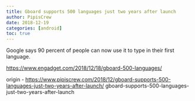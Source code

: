 ```yaml
---
title: Gboard supports 500 languages just two years after launch
author: PipisCrew
date: 2018-12-19
categories: [android]
toc: true
---
```


Google says 90 percent of people can now use it to type in their first language.

https://www.engadget.com/2018/12/18/gboard-500-languages/

origin - https://www.pipiscrew.com/2018/12/gboard-supports-500-languages-just-two-years-after-launch/ gboard-supports-500-languages-just-two-years-after-launch